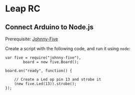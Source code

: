 # Leap RC

## Connect Arduino to Node.js

Prerequisite: [Johnny-Five](https://github.com/rwaldron/johnny-five/wiki/Getting-Started)

Create a script with the following code, and run it using `node`:

```
var five = require("johnny-five"),
        board = new five.Board();

board.on("ready", function() {

	// Create a Led op pin 13 and strobe it
	(new five.Led(13)).strobe();
});
```
